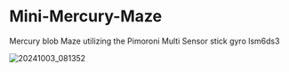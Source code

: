 # Mini-Mercury-Maze
Mercury blob Maze utilizing the Pimoroni Multi Sensor stick gyro lsm6ds3




![20241003_081352](https://github.com/user-attachments/assets/a1138bf2-16fd-4ecc-8c0b-f51632c951e5)
